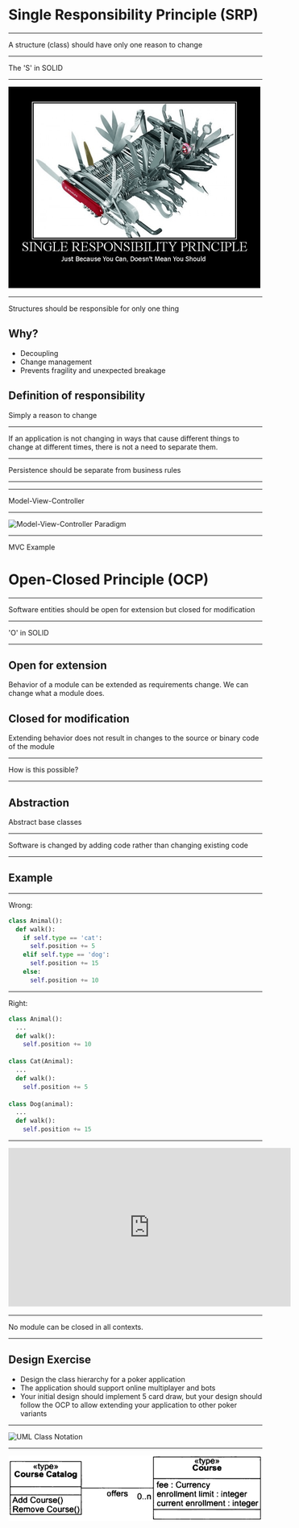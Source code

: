 Single Responsibility Principle (SRP)
=====================================

---

A structure (class) should have only one reason to change

---

The 'S' in SOLID

---

![SRP](figures/srp.png)

---

Structures should be responsible for only one thing

Why?
----

- Decoupling
- Change management
- Prevents fragility and unexpected breakage

Definition of responsibility
----------------------------

Simply a reason to change

---

If an application is not changing in ways that cause different things to change at different times, there is not a need to separate them.

---

Persistence should be separate from business rules

---

---

Model-View-Controller

---

![Model-View-Controller Paradigm](https://upload.wikimedia.org/wikipedia/commons/thumb/a/a0/MVC-Process.svg/436px-MVC-Process.svg.png)

---

MVC Example

Open-Closed Principle (OCP)
===========================

---

Software entities should be open for extension but closed for modification

---

'O' in SOLID

---

Open for extension
------------------

Behavior of a module can be extended as requirements change. We can change what a module does.

Closed for modification
-----------------------

Extending behavior does not result in changes to the source or binary code of the module

---

How is this possible?

---

Abstraction
-----------

Abstract base classes

---

Software is changed by adding code rather than changing existing code

---

Example
-------

---

Wrong:

```python
class Animal():
  def walk():
    if self.type == 'cat':
      self.position += 5
    elif self.type == 'dog':
      self.position += 15
    else:
      self.position += 10
```

---

Right:

```python
class Animal():
  ...
  def walk():
    self.position += 10

class Cat(Animal):
  ...
  def walk():
    self.position += 5

class Dog(animal):
  ...
  def walk():
    self.position += 15
```

---

<iframe width="560" height="315" src="https://www.youtube.com/embed/Ryhy7333mqQ" frameborder="0" allow="accelerometer; autoplay; encrypted-media; gyroscope; picture-in-picture" allowfullscreen></iframe>

---

No module can be closed in all contexts.

---

Design Exercise
---------------

- Design the class hierarchy for a poker application
- The application should support online multiplayer and bots
- Your initial design should implement 5 card draw, but your design should follow the OCP to allow extending your application to other poker variants

---

![UML Class Notation](https://upload.wikimedia.org/wikipedia/commons/thumb/4/41/BankAccount1.svg/800px-BankAccount1.svg.png)

---

![UML Class Relationships](figures/a-2.png)
